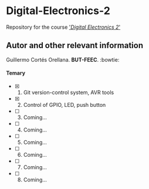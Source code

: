 # Digital-Electronics-2
Repository for the course ['*Digital Electronics 2*'](https://moodle.vutbr.cz/course/view.php?id=229631)

## Autor and other relevant information
Guillermo Cortés Orellana. **BUT-FEEC**.
:bowtie:

#### Temary 
- [x] 1. Git version-control system, AVR tools
- [x] 2. Control of GPIO, LED, push button
- [ ] 3. Coming...
- [ ] 4. Coming...
- [ ] 5. Coming...
- [ ] 6. Coming...
- [ ] 7. Coming...
- [ ] 8. Coming...
